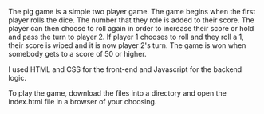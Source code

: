 The pig game is a simple two player game. The game begins when the first player rolls the dice. The number that they role is added to their score. The 
player can then choose to roll again in order to increase their score or hold and pass the turn to player 2. If player 1 chooses to roll and they roll a 1, their score is wiped and it is now player 2's turn. The game is won when somebody gets to a score of 50 or higher. 

I used HTML and CSS for the front-end and Javascript for the backend logic. 

To play the game, download the files into a directory and open the index.html file in a browser of your choosing.
